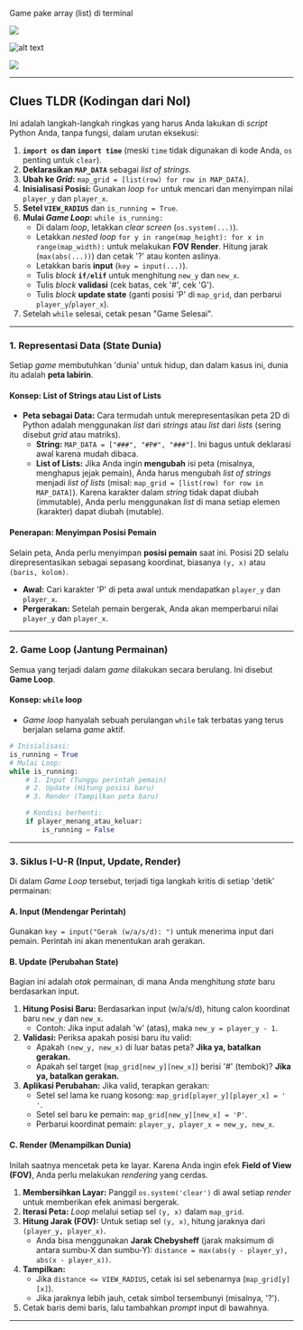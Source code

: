 Game pake array (list) di terminal



![](/home/axiomjo/Pictures/Screenshot%20from%202025-10-31%2012-52-43.png)

![alt text](/home/axiomjo/Pictures/Screenshot%20from%202025-10-31%2012-58-01.png)

![](/home/axiomjo/Pictures/Screenshot%20from%202025-10-31%2012-52-29.png)

-----

## Clues TLDR (Kodingan dari Nol)

Ini adalah langkah-langkah ringkas yang harus Anda lakukan di *script* Python Anda, tanpa fungsi, dalam urutan eksekusi:

1. **`import os` dan `import time`** (meski `time` tidak digunakan di kode Anda, `os` penting untuk `clear`).
2. **Deklarasikan `MAP_DATA`** sebagai *list of strings*.
3. **Ubah ke *Grid*:** `map_grid = [list(row) for row in MAP_DATA]`.
4. **Inisialisasi Posisi:** Gunakan *loop* `for` untuk mencari dan menyimpan nilai `player_y` dan `player_x`.
5. **Setel `VIEW_RADIUS`** dan `is_running = True`.
6. **Mulai *Game Loop*:** `while is_running:`
   - Di dalam *loop*, letakkan *clear screen* (`os.system(...)`).
   - Letakkan *nested loop* `for y in range(map_height): for x in range(map_width):` untuk melakukan **FOV Render**. Hitung jarak (`max(abs(...))`) dan cetak '?' atau konten aslinya.
   - Letakkan baris **input** (`key = input(...)`).
   - Tulis *block* **`if/elif`** untuk menghitung `new_y` dan `new_x`.
   - Tulis *block* **validasi** (cek batas, cek '#', cek 'G').
   - Tulis *block* **update state** (ganti posisi 'P' di `map_grid`, dan perbarui `player_y`/`player_x`).
7. Setelah `while` selesai, cetak pesan "Game Selesai".

---



### 1\. Representasi Data (State Dunia)

Setiap *game* membutuhkan 'dunia' untuk hidup, dan dalam kasus ini, dunia itu adalah **peta labirin**.

#### Konsep: List of Strings atau List of Lists

* **Peta sebagai Data:** Cara termudah untuk merepresentasikan peta 2D di Python adalah menggunakan *list* dari *strings* atau *list* dari *lists* (sering disebut *grid* atau matriks).
  * **String:** `MAP_DATA = ["###", "#P#", "###"]`. Ini bagus untuk deklarasi awal karena mudah dibaca.
  * **List of Lists:** Jika Anda ingin **mengubah** isi peta (misalnya, menghapus jejak pemain), Anda harus mengubah *list of strings* menjadi *list of lists* (misal: `map_grid = [list(row) for row in MAP_DATA]`). Karena karakter dalam *string* tidak dapat diubah (immutable), Anda perlu menggunakan *list* di mana setiap elemen (karakter) dapat diubah (mutable).

#### Penerapan: Menyimpan Posisi Pemain

Selain peta, Anda perlu menyimpan **posisi pemain** saat ini. Posisi 2D selalu direpresentasikan sebagai sepasang koordinat, biasanya `(y, x)` atau `(baris, kolom)`.

* **Awal:** Cari karakter 'P' di peta awal untuk mendapatkan `player_y` dan `player_x`.
* **Pergerakan:** Setelah pemain bergerak, Anda akan memperbarui nilai `player_y` dan `player_x`.

-----

### 2\. Game Loop (Jantung Permainan)

Semua yang terjadi dalam *game* dilakukan secara berulang. Ini disebut **Game Loop**.

#### Konsep: `while` loop

* *Game loop* hanyalah sebuah perulangan `while` tak terbatas yang terus berjalan selama *game* aktif.

<!-- end list -->

```python
# Inisialisasi:
is_running = True 
# Mulai Loop:
while is_running:
    # 1. Input (Tunggu perintah pemain)
    # 2. Update (Hitung posisi baru)
    # 3. Render (Tampilkan peta baru)

    # Kondisi berhenti:
    if player_menang_atau_keluar:
        is_running = False 
```

-----

### 3\. Siklus I-U-R (Input, Update, Render)

Di dalam *Game Loop* tersebut, terjadi tiga langkah kritis di setiap 'detik' permainan:

#### A. Input (Mendengar Perintah)

Gunakan `key = input("Gerak (w/a/s/d): ")` untuk menerima input dari pemain. Perintah ini akan menentukan arah gerakan.

#### B. Update (Perubahan State)

Bagian ini adalah *otak* permainan, di mana Anda menghitung *state* baru berdasarkan input.

1. **Hitung Posisi Baru:** Berdasarkan input (w/a/s/d), hitung calon koordinat baru `new_y` dan `new_x`.
   * Contoh: Jika input adalah 'w' (atas), maka `new_y = player_y - 1`.
2. **Validasi:** Periksa apakah posisi baru itu valid:
   * Apakah `(new_y, new_x)` di luar batas peta? **Jika ya, batalkan gerakan.**
   * Apakah sel target (`map_grid[new_y][new_x]`) berisi '\#' (tembok)? **Jika ya, batalkan gerakan.**
3. **Aplikasi Perubahan:** Jika valid, terapkan gerakan:
   * Setel sel lama ke ruang kosong: `map_grid[player_y][player_x] = ' '`.
   * Setel sel baru ke pemain: `map_grid[new_y][new_x] = 'P'`.
   * Perbarui koordinat pemain: `player_y, player_x = new_y, new_x`.

#### C. Render (Menampilkan Dunia)

Inilah saatnya mencetak peta ke layar. Karena Anda ingin efek **Field of View (FOV)**, Anda perlu melakukan *rendering* yang cerdas.

1. **Membersihkan Layar:** Panggil `os.system('clear')` di awal setiap *render* untuk memberikan efek animasi bergerak.
2. **Iterasi Peta:** *Loop* melalui setiap sel `(y, x)` dalam `map_grid`.
3. **Hitung Jarak (FOV):** Untuk setiap sel `(y, x)`, hitung jaraknya dari `(player_y, player_x)`.
   * Anda bisa menggunakan **Jarak Chebysheff** (jarak maksimum di antara sumbu-X dan sumbu-Y): `distance = max(abs(y - player_y), abs(x - player_x))`.
4. **Tampilkan:**
   * Jika `distance <= VIEW_RADIUS`, cetak isi sel sebenarnya (`map_grid[y][x]`).
   * Jika jaraknya lebih jauh, cetak simbol tersembunyi (misalnya, '?').
5. Cetak baris demi baris, lalu tambahkan *prompt* input di bawahnya.

-----
